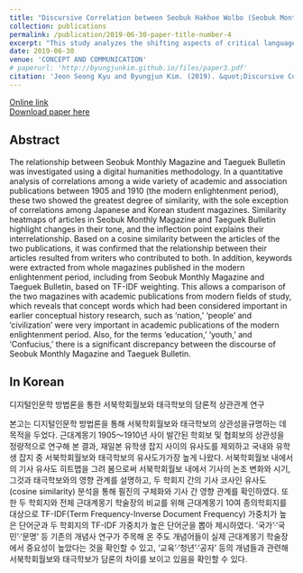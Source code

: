 ```yaml
---
title: "Discursive Correlation between Seobuk Hakhoe Wolbo (Seobuk Monthly Magazine) and Taeguek Hakbo (Taeguek Bulletin) Using Digital Humanities Methodology"
collection: publications
permalink: /publication/2019-06-30-paper-title-number-4
excerpt: "This study analyzes the shifting aspects of critical language according to 3,057 criticism texts in three literature magazines (Changjakkwapipyong, Munhaktongne, and Munhakkwasahoe) from 1995 to 2015."
date: 2019-06-30
venue: 'CONCEPT AND COMMUNICATION'
# paperurl: 'http://byungjunkim.github.io/files/paper3.pdf'
citation: 'Jeon Seong Kyu and Byungjun Kim. (2019). &quot;Discursive Correlation between Seobuk Hakhoe Wolbo (Seobuk Monthly Magazine) and Taeguek Hakbo (Taeguek Bulletin) Using Digital Humanities Methodology.&quot; <i>CONCEPT AND COMMUNICATION</i>. 23.'
---
```

[Online link](https://www.kci.go.kr/kciportal/ci/sereArticleSearch/ciSereArtiView.kci?sereArticleSearchBean.artiId=ART002485130)  
[Download paper here](http://byungjunkim.github.io/files/paper4.pdf)

## Abstract
The relationship between Seobuk Monthly Magazine and Taeguek Bulletin was investigated using a digital humanities methodology. In a quantitative analysis of correlations among a wide variety of academic and association publications between 1905 and 1910 (the modern enlightenment period), these two showed the greatest degree of similarity, with the sole exception of correlations among Japanese and Korean student magazines. Similarity heatmaps of articles in Seobuk Monthly Magazine and Taeguek Bulletin highlight changes in their tone, and the inflection point explains their interrelationship. Based on a cosine similarity between the articles of the two publications, it was confirmed that the relationship between their articles resulted from writers who contributed to both. In addition, keywords were extracted from whole magazines published in the modern enlightenment period, including from Seobuk Monthly Magazine and Taeguek Bulletin, based on TF-IDF weighting. This allows a comparison of the two magazines with academic publications from modern fields of study, which reveals that concept words which had been considered important in earlier conceptual history research, such as ‘nation,’ ‘people’ and ‘civilization’ were very important in academic publications of the modern enlightenment period. Also, for the terms ‘education,’ ‘youth,’ and ‘Confucius,’ there is a significant discrepancy between the discourse of Seobuk Monthly Magazine and Taeguek Bulletin.

## In Korean
디지털인문학 방법론을 통한 서북학회월보와 태극학보의 담론적 상관관계 연구

본고는 디지털인문학 방법론을 통해 서북학회월보와 태극학보의 상관성을규명하는 데 목적을 두었다. 근대계몽기 1905～1910년 사이 발간된 학회보 및 협회보의 상관성을 정량적으로 연구해 본 결과, 재일본 유학생 잡지 사이의 유사도를 제외하고 국내와 유학생 잡지 중 서북학회월보와 태극학보의 유사도가가장 높게 나왔다. 서북학회월보 내에서의 기사 유사도 히트맵을 그려 봄으로써 서북학회월보 내에서 기사의 논조 변화와 시기, 그것과 태극학보와의 영향 관계를 설명하고, 두 학회지 간의 기사 코사인 유사도(cosine similarity) 분석을 통해 필진의 구체화와 기사 간 영향 관계를 확인하였다. 또한 두 학회지와 전체 근대계몽기 학술장의 비교를 위해 근대계몽기 10여 종의학회지를 대상으로 TF-IDF(Term Frequency-Inverse Document Frequency) 가중치가 높은 단어군과 두 학회지의 TF-IDF 가중치가 높은 단어군을 뽑아 제시하였다. ‘국가’·‘국민’·‘문명’ 등 기존의 개념사 연구가 주목해 온 주도 개념어들이 실제 근대계몽기 학술장에서 중요성이 높았다는 것을 확인할 수 있고, ‘교육’·‘청년’·‘공자’ 등의 개념들과 관련해 서북학회월보와 태극학보가 담론의 차이를 보이고 있음을 확인할 수 있다.
